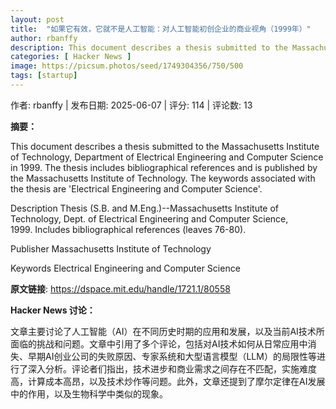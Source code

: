 ```yaml
---
layout: post
title:  "如果它有效，它就不是人工智能：对人工智能初创企业的商业视角（1999年）"
author: rbanffy
description: This document describes a thesis submitted to the Massachusetts Institute of Technology, Department of Electrical Engineering and Computer Science in 1999. The thesis includes bibliographical references and is published by the Massachusetts Institute of Technology. The keywords associated with the thesis are 'Electrical Engineering and Computer Science'.
categories: [ Hacker News ]
image: https://picsum.photos/seed/1749304356/750/500
tags: [startup]
---
```


作者: rbanffy | 发布日期: 2025-06-07 | 评分: 114 | 评论数: 13

**摘要：**

This document describes a thesis submitted to the Massachusetts Institute of Technology, Department of Electrical Engineering and Computer Science in 1999. The thesis includes bibliographical references and is published by the Massachusetts Institute of Technology. The keywords associated with the thesis are 'Electrical Engineering and Computer Science'.

Description
Thesis (S.B. and M.Eng.)--Massachusetts Institute of Technology, Dept. of Electrical Engineering and Computer Science, 1999. Includes bibliographical references (leaves 76-80). 



Publisher
Massachusetts Institute of Technology


Keywords
Electrical Engineering and Computer Science

**原文链接**: https://dspace.mit.edu/handle/1721.1/80558

**Hacker News 讨论：**

文章主要讨论了人工智能（AI）在不同历史时期的应用和发展，以及当前AI技术所面临的挑战和问题。文章中引用了多个评论，包括对AI技术如何从日常应用中消失、早期AI创业公司的失败原因、专家系统和大型语言模型（LLM）的局限性等进行了深入分析。评论者们指出，技术进步和商业需求之间存在不匹配，实施难度高，计算成本高昂，以及技术炒作等问题。此外，文章还提到了摩尔定律在AI发展中的作用，以及生物科学中类似的现象。

